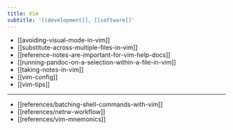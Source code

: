 ```yaml
---
title: Vim
subtitle: '[[development]], [[software]]'
---
```


- [[avoiding-visual-mode-in-vim]]
- [[substitute-across-multiple-files-in-vim]]
- [[reference-notes-are-important-for-vim-help-docs]]
- [[running-pandoc-on-a-selection-within-a-file-in-vim]]
- [[taking-notes-in-vim]]
- [[vim-config]]
- [[vim-tips]]

---

- [[references/batching-shell-commands-with-vim]]
- [[references/netrw-workflow]]
- [[references/vim-mnemonics]]
